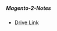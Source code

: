 ##### Magento-2-Notes
 
- [Drive Link]([https://www.digitalocean.com/community/tutorials/how-to-install-and-use-docker-on-ubuntu-20-04](https://docs.google.com/document/d/1AImyCnsIH3pzS39NVIoLn9A_d21NBpiSCVMYeQW2mOc))  
